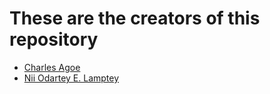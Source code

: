 # These are the creators of this repository

- [Charles Agoe](https://github.com/agoetee)
- [Nii Odartey E. Lamptey](https://github.com/Nii-101)

